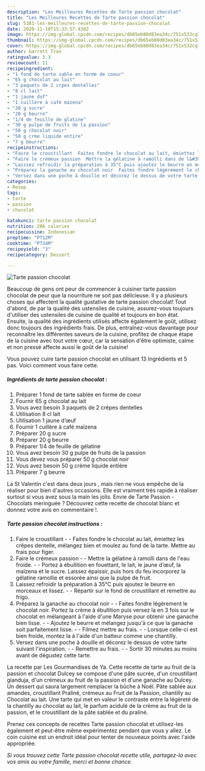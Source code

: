 ```yaml
---
description: "Les Meilleures Recettes de Tarte passion chocolat"
title: "Les Meilleures Recettes de Tarte passion chocolat"
slug: 5381-les-meilleures-recettes-de-tarte-passion-chocolat
date: 2020-11-10T15:33:57.438Z
image: https://img-global.cpcdn.com/recipes/db65eb80d83ea34c/751x532cq70/tarte-passion-chocolat-photo-principale-de-la-recette.jpg
thumbnail: https://img-global.cpcdn.com/recipes/db65eb80d83ea34c/751x532cq70/tarte-passion-chocolat-photo-principale-de-la-recette.jpg
cover: https://img-global.cpcdn.com/recipes/db65eb80d83ea34c/751x532cq70/tarte-passion-chocolat-photo-principale-de-la-recette.jpg
author: Garrett Tran
ratingvalue: 3.3
reviewcount: 11
recipeingredient:
- "1 fond de tarte sable en forme de coeur"
- "65 g chocolat au lait"
- "3 paquets de 2 crpes dentelles"
- "8 cl lait"
- "1 jaune duf"
- "1 cuillère à café mazena"
- "20 g sucre"
- "20 g beurre"
- "1/4 de feuille de glatine"
- "30 g pulpe de fruits de la passion"
- "50 g chocolat noir"
- "50 g crme liquide entire"
- "7 g beurre"
recipeinstructions:
- "Faire le croustillant  Faites fondre le chocolat au lait, émiettez les crêpes dentelle, mélangez bien et moulez au fond de la tarte. Mettre au frais pour figer."
- "Faire le crémeux passion  Mettre la gélatine à ramolli dans de l&#39;eau froide.  Portez à ébullition en fouettant, le lait, le jaune d’œuf, la maïzena et le sucre. Laissez épaissir, puis hors du feu incorporez la gélatine ramollie et essorée ainsi que la pulpe de fruit."
- "Laissez refroidir la préparation à 35°C puis ajoutez le beurre en morceaux et lissez.  Répartir sur le fond de croustillant et remettre au frigo."
- "Préparez la ganache au chocolat noir  Faites fondre légèrement le chocolat noir. Portez la crème à ébullition puis versez la en 3 fois sur le chocolat en mélangeant à l&#39;aide d&#39;une Maryse pour obtenir une ganache bien lisse.  Ajoutez le beurre et mélangez jusqu&#39;à ce que la ganache soit parfaitement lisse.  Filmez mettre au frais.  Lorsque celle-ci est bien froide, montez la à l&#39;aide d&#39;un batteur comme une chantilly."
- "Versez dans une poche à douille et décorez le dessus de votre tarte suivant l&#39;inspiration.  Remettre au frais.  Sortir 30 minutes au moins avant de dégustez cette tarte."
categories:
- Resep
tags:
- tarte
- passion
- chocolat

katakunci: tarte passion chocolat 
nutrition: 286 calories
recipecuisine: Indonesian
preptime: "PT12M"
cooktime: "PT34M"
recipeyield: "3"
recipecategory: Dessert

---
```



![Tarte passion chocolat](https://img-global.cpcdn.com/recipes/db65eb80d83ea34c/751x532cq70/tarte-passion-chocolat-photo-principale-de-la-recette.jpg)

Beaucoup de gens ont peur de commencer à cuisiner tarte passion chocolat de peur que la nourriture ne soit pas délicieuse. Il y a plusieurs choses qui affectent la qualité gustative de tarte passion chocolat! Tout d'abord, de par la qualité des ustensiles de cuisine, assurez-vous toujours d'utiliser des ustensiles de cuisine de qualité et toujours en bon état. Ensuite, la qualité des ingrédients utilisés affecte également le goût, utilisez donc toujours des ingrédients frais. De plus, entraînez-vous davantage pour reconnaître les différentes saveurs de la cuisine, profitez de chaque étape de la cuisine avec tout votre cœur, car la sensation d'être optimiste, calme et non pressé affecte aussi le goût de la cuisine!

<!--inarticleads1-->

Vous pouvez cuire tarte passion chocolat en utilisant 13 Ingrédients et 5 pas. Voici comment vous faire cette.

##### Ingrédients de tarte passion chocolat :

1. Préparer 1 fond de tarte sablée en forme de coeur
1. Fournir 65 g chocolat au lait
1. Vous avez besoin 3 paquets de 2 crêpes dentelles
1. Utilisation 8 cl lait
1. Utilisation 1 jaune d’œuf
1. Fournir 1 cuillère à café maïzena
1. Préparer 20 g sucre
1. Préparer 20 g beurre
1. Préparer 1/4 de feuille de gélatine
1. Vous avez besoin 30 g pulpe de fruits de la passion
1. Vous devez vous préparer 50 g chocolat noir
1. Vous avez besoin 50 g crème liquide entière
1. Préparer 7 g beurre


La St Valentin c&#39;est dans deux jours , mais rien ne vous empêche de la réaliser pour bien d&#39;autres occasions. Elle est vraiment très rapide à réaliser surtout si vous avez sous la main les jolis. Envie de Tarte Passion - Chocolats meringuée ? Découvrez cette recette de chocolat blanc et donnez votre avis en commentaire !. 

<!--inarticleads2-->

##### Tarte passion chocolat instructions :

1. Faire le croustillant -  - Faites fondre le chocolat au lait, émiettez les crêpes dentelle, mélangez bien et moulez au fond de la tarte. Mettre au frais pour figer.
1. Faire le crémeux passion -  - Mettre la gélatine à ramolli dans de l&#39;eau froide. -  - Portez à ébullition en fouettant, le lait, le jaune d’œuf, la maïzena et le sucre. Laissez épaissir, puis hors du feu incorporez la gélatine ramollie et essorée ainsi que la pulpe de fruit.
1. Laissez refroidir la préparation à 35°C puis ajoutez le beurre en morceaux et lissez. -  - Répartir sur le fond de croustillant et remettre au frigo.
1. Préparez la ganache au chocolat noir -  - Faites fondre légèrement le chocolat noir. Portez la crème à ébullition puis versez la en 3 fois sur le chocolat en mélangeant à l&#39;aide d&#39;une Maryse pour obtenir une ganache bien lisse. -  - Ajoutez le beurre et mélangez jusqu&#39;à ce que la ganache soit parfaitement lisse. -  - Filmez mettre au frais. -  - Lorsque celle-ci est bien froide, montez la à l&#39;aide d&#39;un batteur comme une chantilly.
1. Versez dans une poche à douille et décorez le dessus de votre tarte suivant l&#39;inspiration. -  - Remettre au frais. -  - Sortir 30 minutes au moins avant de dégustez cette tarte.


La recette par Les Gourmandises de Ya. Cette recette de tarte au fruit de la passion et chocolat Dulcey se compose d&#39;une pâte sucrée, d&#39;un croustillant gianduja, d&#39;un crémeux au fruit de la passion et d&#39;une ganache au Dulcey. Un dessert qui saura largement remplacer la bûche à Noël. Pâte sablée aux amandes, croustillant Praliné, crémeux au Fruit de la Passion, chantilly au Chocolat au lait. Une tarte qui met en valeur le contraste entre la légèreté de la chantilly au chocolat au lait, le parfum acidulé de la crème au fruit de la passion, et le croustillant de la pâte sablée et du praliné. 

<!--inarticleads1-->

<p>
Prenez ces concepts de recettes Tarte passion chocolat et utilisez-les également et peut-être même expérimentez pendant que vous y allez. Le coin cuisine est un endroit idéal pour tenter de nouveaux points avec l'aide appropriée.
</p>

<p>
<i>Si vous trouvez cette Tarte passion chocolat recette utile, partagez-la avec vos amis ou votre famille, merci et bonne chance.</i>
</p>
